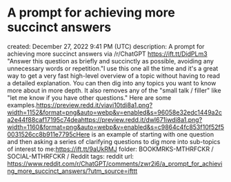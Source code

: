 # A prompt for achieving more succinct answers

created: December 27, 2022 9:41 PM (UTC)
description: A prompt for achieving more succinct answers via /r/ChatGPT https://ift.tt/DidPLm3 "Answer this question as briefly and succinctly as possible, avoiding any unnecessary words or repetition."I use this one all the time and it's a great way to get a very fast high-level overview of a topic without having to read a detailed explanation. You can then dig into any topics you want to know more about in more depth. It also removes any of the "small talk / filler" like "let me know if you have other questions." Here are some examples.https://preview.redd.it/viavi10tdi8a1.png?width=1152&format=png&auto=webp&v=enabled&s=96058e32edc1449a2ca2e44f88caf17195c74dea​https://preview.redd.it/dwl671iwdi8a1.png?width=1160&format=png&auto=webp&v=enabled&s=c9864c4fc853f10f52f50031526cc8b911e7795cHere is an example of starting with one question and then asking a series of clarifying questions to dig more into sub-topics of interest to me:https://ift.tt/9aUkRMJ
folder: BOOKMRKS-MTHRFCKR / SOCIAL-MTHRFCKR / Reddit
tags: reddit
url: https://www.reddit.com/r/ChatGPT/comments/zwr2i6/a_prompt_for_achieving_more_succinct_answers/?utm_source=ifttt